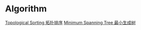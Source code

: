 # Algorithm

[Topological Sorting 拓扑排序](https://github.com/Zhenyuan-Xi/Algorithm/tree/master/Topological%20Sorting)
[Minimum Spanning Tree 最小生成树](https://github.com/Zhenyuan-Xi/Algorithms/tree/master/Minimum%20Spanning%20Tree)
